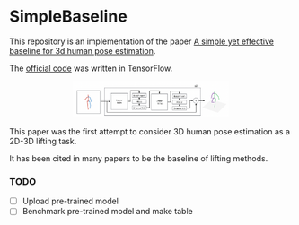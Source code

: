 # SimpleBaseline
This repository is an implementation of the paper [A simple yet effective baseline for 3d human pose estimation](https://arxiv.org/pdf/1705.03098.pdf).

The [official code](https://github.com/una-dinosauria/3d-pose-baseline) was written in TensorFlow.

<p align="center"><img src="doc/model.png" width="55%" alt="" /></p>

This paper was the first attempt to consider 3D human pose estimation as a 2D-3D lifting task.

It has been cited in many papers to be the baseline of lifting methods.



### TODO
- [ ] Upload pre-trained model
- [ ] Benchmark pre-trained model and make table